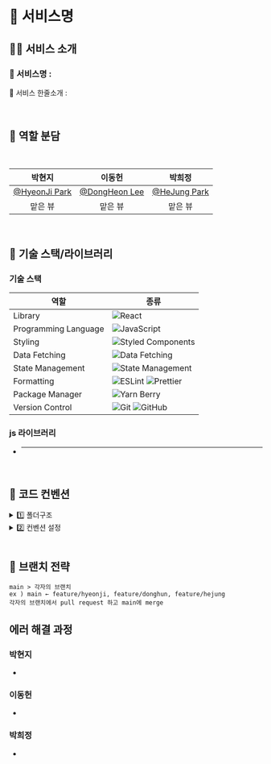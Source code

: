 # 🎁 서비스명

## 🎅🏻 서비스 소개

### 🔔 서비스명 :

🔔 서비스 한줄소개 :

<br/>

## 🦌 역할 분담

<br/>
<center>

|                   박현지                    |                    이동헌                     |                     박희정                      |
| :-----------------------------------------: | :-------------------------------------------: | :---------------------------------------------: |
| [@HyeonJi Park](https://github.com/iamphj3) | [@DongHeon Lee](https://github.com/eastlaw80) | [@HeJung Park](https://github.com/parkheeddong) |
|                   맡은 뷰                   |                    맡은 뷰                    |                     맡은 뷰                     |

</center>

<br/>

## 🐻 기술 스택/라이브러리

### 기술 스택

| 역할                 | 종류                                                                                                                                                                                                              |
| -------------------- | ----------------------------------------------------------------------------------------------------------------------------------------------------------------------------------------------------------------- |
| Library              | ![React](https://img.shields.io/badge/React-61DAFB?style=for-the-badge&logo=React&logoColor=black)                                                                                                                |
| Programming Language | ![JavaScript](https://img.shields.io/badge/JavaScript-F7DF1E.svg?style=for-the-badge&logo=JavaScript&logoColor=black)                                                                                             |
| Styling              | ![Styled Components](https://img.shields.io/badge/styled--components-DB7093?style=for-the-badge&logo=styled-components&logoColor=white)                                                                           |
| Data Fetching        | ![Data Fetching](https://img.shields.io/badge/Axios-5A29E4?style=for-the-badge&logo=Axios&logoColor=white)                                                                                                        |
| State Management     | ![State Management](https://img.shields.io/badge/Recoil-State%20Management-blueviolet)                                                                                                                            |
| Formatting           | ![ESLint](https://img.shields.io/badge/ESLint-4B3263?style=for-the-badge&logo=eslint&logoColor=white) ![Prettier](https://img.shields.io/badge/Prettier-F7B93E?style=for-the-badge&logo=prettier&logoColor=white) |
| Package Manager      | ![Yarn Berry](https://img.shields.io/badge/Yarn_Berry-2C8EBB?style=for-the-badge&logo=yarn&logoColor=white)                                                                                                       |
| Version Control      | ![Git](https://img.shields.io/badge/git-%23F05033.svg?style=for-the-badge&logo=git&logoColor=white) ![GitHub](https://img.shields.io/badge/github-%23121011.svg?style=for-the-badge&logo=github&logoColor=white)  |

### js 라이브러리

- ***

<br/>

## 🎄 코드 컨벤션

<details> 
<summary> 1️⃣ 폴더구조 </summary>

```
team4-client
├─ .eslintrc.cjs
├─ .gitignore
├─ .pnp.cjs
├─ .pnp.loader.mjs
├─ .prettierrc.cjs
├─ .yarn
├─ README.md
├─ index.html
├─ package.json
├─ public
│  └─ vite.svg
├─ src
│  ├─ App.jsx
│  ├─ Router.jsx
│  ├─ assets
│  │  ├─ ic_error.svg
│  │  ├─ index.js
│  │  └─ react.svg
│  ├─ components
│  │  ├─ Home
│  │  │  └─ Home.jsx
│  │  ├─ Landing
│  │  │  └─ Landing.jsx
│  │  └─ common
│  │     └─ Header.jsx
│  ├─ lib
│  │  └─ axios.js
│  ├─ main.jsx
│  ├─ pages
│  │  ├─ HomePage.jsx
│  │  └─ LandingPage.jsx
│  ├─ recoil
│  │  ├─ atom.js
│  │  └─ selector.js
│  └─ styles
│     └─ GlobalStyle.jsx
├─ vite.config.js
└─ yarn.lock

```

</details>

<details> 
<summary> 2️⃣ 컨벤션 설정 </summary>

### **✅ 커밋 컨벤션**

| 제목     | 내용                                        |
| -------- | ------------------------------------------- |
| init     | 브랜치 첫 커밋                              |
| feat     | 새로운 기능에 대한 커밋                     |
| fix      | 버그 수정에 대한 커밋                       |
| build    | 빌드 관련 파일 수정에 대한 커밋             |
| chore    | 그 외 자잘한 수정에 대한 커밋               |
| ci       | CI 관련 설정 수정에 대한 커밋               |
| docs     | 문서 수정에 대한 커밋                       |
| style    | style: 코드 스타일 혹은 포맷 등에 관한 커밋 |
| refactor | 코드 리팩토링에 대한 커밋                   |

---

### **🍞 컴포넌트 및 함수 이름 컨벤션**

    🐥 **컴포넌트 생성 방식**

    - 화살표 함수 사용 `const Main = () -> {}`

    🐳  **함수 이름 컨벤션**

    - const handle이벤트명 = () ⇒ {}
    - handleClick, handleSubmit, ...
    - Camel Case 사용

</details>

<br/>

## 🌟 브랜치 전략

    main > 각자의 브랜치
    ex ) main ← feature/hyeonji, feature/donghun, feature/hejung
    각자의 브랜치에서 pull request 하고 main에 merge

## 에러 해결 과정

### 박현지

-

### 이동헌

-

### 박희정

-

